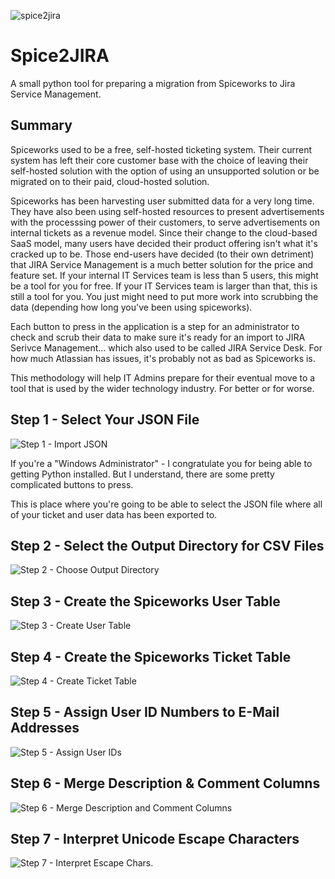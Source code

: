 ![spice2jira](media/application_preview.png)

# Spice2JIRA
A small python tool for preparing a migration from Spiceworks to Jira Service Management.

## Summary
Spiceworks used to be a free, self-hosted ticketing system.  Their current system has left their core customer base with the choice of leaving their self-hosted solution with the option of using an unsupported solution or be migrated on to their paid, cloud-hosted solution.

Spiceworks has been harvesting user submitted data for a very long time.  They have also been using self-hosted resources to present advertisements with the processsing power of their customers, to serve advertisements on internal tickets as a revenue model.  Since their change to the cloud-based SaaS model, many users have decided their product offering isn't what it's cracked up to be. Those end-users have decided (to their own detriment) that JIRA Service Management is a much better solution for the price and feature set.  If your internal IT Services team is less than 5 users, this might be a tool for you for free.  If your IT Services team is larger than that, this is still a tool for you. You just might need to put more work into scrubbing the data (depending how long you've been using spiceworks).

Each button to press in the application is a step for an administrator to check and scrub their data to make sure it's ready for an import to JIRA Serivce Management... which also used to be called JIRA Service Desk. For how much Atlassian has issues, it's probably not as bad as Spiceworks is.

This methodology will help IT Admins prepare for their eventual move to a tool that is used by the wider technology industry. For better or for worse.

## Step 1 - Select Your JSON File
![Step 1 - Import JSON](media/application_preview-step-1.png)

If you're a "Windows Administrator" - I congratulate you for being able to getting Python installed.  But I understand, there are some pretty complicated buttons to press.

This is place where you're going to be able to select the JSON file where all of your ticket and user data has been exported to.  

## Step 2 - Select the Output Directory for CSV Files
![Step 2 - Choose Output Directory](media/application_preview-step-2.png)


## Step 3 - Create the Spiceworks User Table
![Step 3 - Create User Table](media/application_preview-step-3.png)

## Step 4 - Create the Spiceworks Ticket Table
![Step 4 - Create Ticket Table](media/application_preview-step-4.png)

## Step 5 - Assign User ID Numbers to E-Mail Addresses
![Step 5 - Assign User IDs](media/application_preview-step-5.png)

## Step 6 - Merge Description & Comment Columns
![Step 6 - Merge Description and Comment Columns](media/application_preview-step-6.png)

## Step 7 - Interpret Unicode Escape Characters
![Step 7 - Interpret Escape Chars.](media/application_preview-step-7.png)
